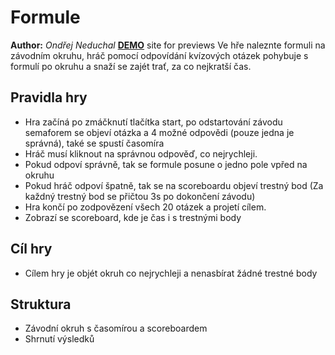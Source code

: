 # Formule
**Author:** *Ondřej Neduchal*
**[DEMO](https://pslib-cz.github.io/2020l4web-typography-css-library-OndrejNeduchal/)** site for previews
Ve hře naleznte formuli na závodním okruhu, hráč pomocí odpovídání kvízových otázek pohybuje s formulí po okruhu a snaží se zajét trať, za co nejkratší čas.
## Pravidla hry
* Hra začíná po zmáčknutí tlačítka start, po odstartování závodu semaforem se objeví otázka a 4 možné odpovědi (pouze jedna je správná), také se spustí časomíra
* Hráč musí kliknout na správnou odpověď, co nejrychleji.
* Pokud odpoví správně, tak se formule posune o jedno pole vpřed na okruhu
* Pokud hráč odpoví špatně, tak se na scoreboardu objeví trestný bod (Za každný trestný bod se přičtou 3s po dokončení závodu)
* Hra končí po zodpovězení všech 20 otázek a projetí cílem.
* Zobrazí se scoreboard, kde je čas i s trestnými body
## Cíl hry
* Cílem hry je objét okruh co nejrychleji a nenasbírat žádné trestné body
## Struktura
* Závodní okruh s časomírou a scoreboardem
* Shrnutí výsledků



